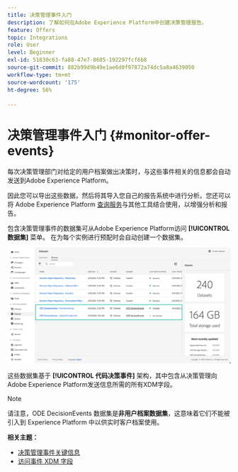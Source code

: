 ```yaml
---
title: 决策管理事件入门
description: 了解如何在Adobe Experience Platform中创建决策管理报告。
feature: Offers
topic: Integrations
role: User
level: Beginner
exl-id: 51830c63-fa88-47e7-8605-192297fcf6b8
source-git-commit: 882b99d9b49e1ae6d0f97872a74dc5a8a4639050
workflow-type: tm+mt
source-wordcount: '175'
ht-degree: 56%

---
```


# 决策管理事件入门 {#monitor-offer-events}

每次决策管理部门对给定的用户档案做出决策时，与这些事件相关的信息都会自动发送到Adobe Experience Platform。

因此您可以导出这些数据，然后将其导入您自己的报告系统中进行分析。您还可以将 Adobe Experience Platform [查询服务](https://experienceleague.adobe.com/docs/experience-platform/query/home.html?lang=zh-Hans)与其他工具结合使用，以增强分析和报告。

包含决策管理事件的数据集可从Adobe Experience Platform访问 **[!UICONTROL 数据集]** 菜单。 在为每个实例进行预配时会自动创建一个数据集。

![](../assets/events-datasets-list.png)

这些数据集基于 **[!UICONTROL 代码决策事件]** 架构，其中包含从决策管理向Adobe Experience Platform发送信息所需的所有XDM字段。

>[!NOTE]
>
>请注意，ODE DecisionEvents 数据集是&#x200B;**非用户档案数据集**，这意味着它们不能被引入到 Experience Platform 中以供实时客户档案使用。

**相关主题：**

* [决策管理事件关键信息](../reports/key-information.md)
* [访问事件 XDM 字段](../reports/xdm-fields.md)
